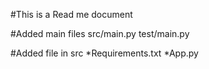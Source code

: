 #This is a Read me document

#Added main files
src/main.py
test/main.py

#Added file in src
*Requirements.txt
*App.py